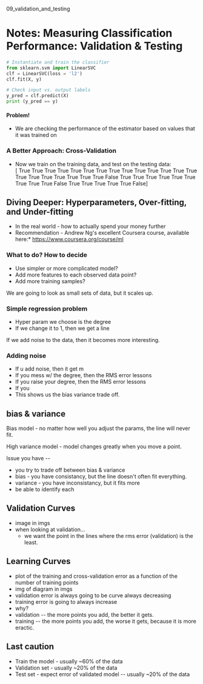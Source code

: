 09_validation_and_testing

# Notes: Measuring Classification Performance: Validation & Testing

```python
# Instantiate and train the classifier
from sklearn.svm import LinearSVC
clf = LinearSVC(loss = 'l2')
clf.fit(X, y)
```

```python
# Check input vs. output labels
y_pred = clf.predict(X)
print (y_pred == y)
```

#### Problem!
- We are checking the performance of the estimator based on values that it was trained on


### A Better Approach: Cross-Validation
- Now we train on the training data, and test on the testing data:    
[ True  True  True  True  True  True  True  True  True  True  True  True
  True  True  True  True  True  True  True  True  True False  True  True
  True  True  True  True  True  True  True False  True  True  True  True
  True False]


## Diving Deeper: Hyperparameters, Over-fitting, and Under-fitting
- In the real world - how to actually spend your money further 
- Recommendation - Andrew Ng's excellent
Coursera course, available here:* https://www.coursera.org/course/ml

### What to do? How to decide
- Use simpler or more complicated model?
- Add more features to each observed data point?
- Add more training samples?

We are going to look as small sets of data, but it scales up.

### Simple regression problem
- Hyper param we choose is the degree 
- If we change it to 1, then we get a line

If we add noise to the data, then it becomes more interesting. 
### Adding noise 
- If u add noise, then it get m
- If you mess w/ the degree, then the RMS error lessons
- If you raise your degree, then the RMS error lessons
- If you 
 - This shows us the bias variance trade off. 

## bias & variance

Bias model - no matter how well you adjust the params, the line will never fit.

High variance model - model changes greatly when you move a point.

Issue you have --    
- you try to trade off between bias & variance
- bias - you have consistancy, but the line doesn't often fit everything.
- variance - you have inconsistancy, but it fits more
- be able to identify each 

## Validation Curves
- image in imgs
- when looking at validation...
    - we want the point in the lines where the rms error (validation) is the least.

## Learning Curves
- plot of the training and cross-validation error as a function of the number of training points
- img of diagram in imgs
- validation error is always going to be curve always decreasing
- training error is going to always increase
- why?
- validation -- the more points you add, the better it gets.
- training -- the more points you add, the worse it gets, because it is more eractic. 


## Last caution
- Train the model - usually ~60% of the data
- Validation set - usually ~20% of the data
- Test set - expect error of validated model -- usually ~20% of the data


